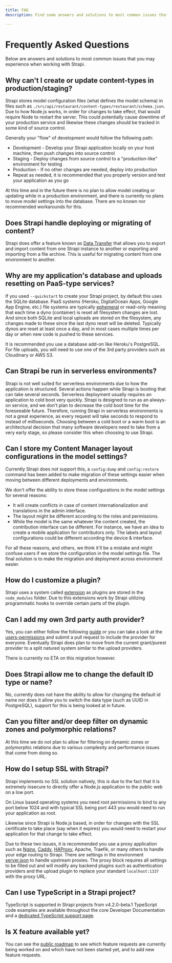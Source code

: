 ```yaml
---
title: FAQ
description: Find some answers and solutions to most common issues that you may experience when working with Strapi.

---
```


# Frequently Asked Questions

Below are answers and solutions to most common issues that you may experience when working with Strapi.

## Why can't I create or update content-types in production/staging?

Strapi stores model configuration files (what defines the model schema) in files such as `./src/api/restaurant/content-types/restaurant/schema.json`. Due to how Node.js works, in order for changes to take effect, that would require Node to restart the server. This could potentially cause downtime of your production service and likewise these changes should be tracked in some kind of source control.

Generally your "flow" of development would follow the following path:

- Development - Develop your Strapi application locally on your host machine, then push changes into source control
- Staging - Deploy changes from source control to a "production-like" environment for testing
- Production - If no other changes are needed, deploy into production
- Repeat as needed, it is recommended that you properly version and test your application as you go

At this time and in the future there is no plan to allow model creating or updating while in a production environment, and there is currently no plans to move model settings into the database. There are no known nor recommended workarounds for this.

## Does Strapi handle deploying or migrating of content?

Strapi does offer a feature known as [Data Transfer](/dev-docs/data-management/transfer) that allows you to export and import content from one Strapi instance to another or exporting and importing from a file archive. This is useful for migrating content from one environment to another.

## Why are my application's database and uploads resetting on PaaS-type services?

If you used `--quickstart` to create your Strapi project, by default this uses the SQLite database. PaaS systems (Heroku, DigitalOcean Apps, Google App Engine, etc.) file systems are typically [ephemeral](https://devcenter.heroku.com/articles/dynos#ephemeral-filesystem) or read-only meaning that each time a dyno (container) is reset all filesystem changes are lost. And since both SQLite and local uploads are stored on the filesystem, any changes made to these since the last dyno reset will be deleted. Typically dynos are reset at least once a day, and in most cases multiple times per day or when new code is pushed to these services.

It is recommended you use a database add-on like Heroku's PostgreSQL. For file uploads, you will need to use one of the 3rd party providers such as Cloudinary or AWS S3.

## Can Strapi be run in serverless environments?

Strapi is not well suited for serverless environments due to how the application is structured. Several actions happen while Strapi is booting that can take several seconds. Serverless deployment usually requires an application to cold boot very quickly. Strapi is designed to run as an always-on service, and we don't plan to decrease the cold boot time for the foreseeable future. Therefore, running Strapi in serverless environments is not a great experience, as every request will take seconds to respond to instead of milliseconds. Choosing between a cold boot or a warm boot is an architectural decision that many software developers need to take from a very early stage, so please consider this when choosing to use Strapi.

## Can I store my Content Manager layout configurations in the model settings?

Currently Strapi does not support this, a `config:dump` and `config:restore` command has been added to make migration of these settings easier when moving between different deployments and environments.

We don't offer the ability to store these configurations in the model settings for several reasons:

- It will create conflicts in case of content internationalization and translations in the admin interface.
- The layout might be different according to the roles and permissions.
- While the model is the same whatever the content created, the contribution interface can be different. For instance, we have an idea to create a mobile application for contributors only. The labels and layout configurations could be different according the device & interface.

For all these reasons, and others, we think it'll be a mistake and might confuse users if we store the configuration in the model settings file. The final solution is to make the migration and deployment across environment easier.

## How do I customize a plugin?

Strapi uses a system called [extension](/dev-docs/plugins-extension) as plugins are stored in the `node_modules` folder. Due to this extensions work by Strapi utilizing programmatic hooks to override certain parts of the plugin.

## Can I add my own 3rd party auth provider?

<!-- TODO: convert this link to an internal link when U&P is updated -->
Yes, you can either follow the following [guide](https://docs.strapi.io/developer-docs/latest/plugins/users-permissions.html#providers) or you can take a look at the [users-permissions](https://github.com/strapi/strapi/tree/master/packages/plugins/users-permissions) and submit a pull request to include the provider for everyone. Eventually Strapi does plan to move from the current grant/purest provider to a split natured system similar to the upload providers.

There is currently no ETA on this migration however.

## Does Strapi allow me to change the default ID type or name?

No, currently does not have the ability to allow for changing the default id name nor does it allow you to switch the data type (such as UUID in PostgreSQL), support for this is being looked at in future.

## Can you filter and/or deep filter on dynamic zones and polymorphic relations?

At this time we do not plan to allow for filtering on dynamic zones or polymorphic relations due to various complexity and performance issues that come from doing so.

## How do I setup SSL with Strapi?

Strapi implements no SSL solution natively, this is due to the fact that it is extremely insecure to directly offer a Node.js application to the public web on a low port.

On Linux based operating systems you need root permissions to bind to any port below 1024 and with typical SSL being port 443 you would need to run your application as root.

Likewise since Strapi is Node.js based, in order for changes with the SSL certificate to take place (say when it expires) you would need to restart your application for that change to take effect.

Due to these two issues, it is recommended you use a proxy application such as [Nginx](/dev-docs/deployment/nginx-proxy), [Caddy](/dev-docs/deployment/caddy-proxy), [HAProxy](/dev-docs/deployment/haproxy-proxy), Apache, Traefik, or many others to handle your edge routing to Strapi. There are settings in the environment [server.json](/dev-docs/configurations/server) to handle upstream proxies. The proxy block requires all settings to be filled out and will modify any backend plugins such as authentication providers and the upload plugin to replace your standard `localhost:1337` with the proxy URL.

## Can I use TypeScript in a Strapi project?

TypeScript is supported in Strapi projects from v4.2.0-beta.1 TypeScript code examples are available throughout the core Developer Documentation and a [dedicated TypeScript support page](/dev-docs/typescript.md).

## Is X feature available yet?

You can see the [public roadmap](https://feedback.strapi.io/) to see which feature requests are currently being worked on and which have not been started yet, and to add new feature requests.
